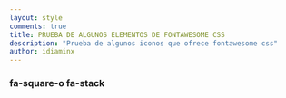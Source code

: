 ```yaml
---
layout: style
comments: true
title: PRUEBA DE ALGUNOS ELEMENTOS DE FONTAWESOME CSS
description: "Prueba de algunos iconos que ofrece fontawesome css"
author: idiaminx
---
```


### fa-square-o fa-stack

